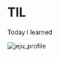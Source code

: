 # TIL
Today I learned

![jeju_profile](https://user-images.githubusercontent.com/1762804/135564742-19510b90-fe13-4cfa-ab51-fe91f57a1837.jpg)
